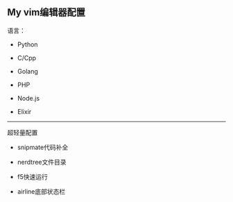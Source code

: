 ## My vim编辑器配置

语言：

+ Python

+ C/Cpp

+ Golang

+ PHP

+ Node.js

+ Elixir

***
超轻量配置

+ snipmate代码补全

+ nerdtree文件目录

+ f5快速运行

+ airline底部状态栏

